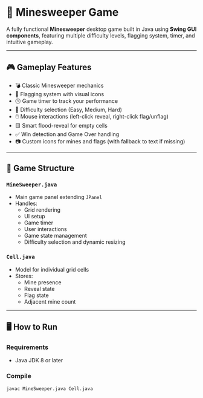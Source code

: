 # 🧨 Minesweeper Game

A fully functional **Minesweeper** desktop game built in Java using **Swing GUI components**, featuring multiple difficulty levels, flagging system, timer, and intuitive gameplay.

---

## 🎮 Gameplay Features

- 💣 Classic Minesweeper mechanics
- 🚩 Flagging system with visual icons
- 🕒 Game timer to track your performance
- 🎯 Difficulty selection (Easy, Medium, Hard)
- 🖱️ Mouse interactions (left-click reveal, right-click flag/unflag)
- 🟨 Smart flood-reveal for empty cells
- ✅ Win detection and Game Over handling
- 📷 Custom icons for mines and flags (with fallback to text if missing)

---

## 🧱 Game Structure

### `MineSweeper.java`

- Main game panel extending `JPanel`
- Handles:
  - Grid rendering
  - UI setup
  - Game timer
  - User interactions
  - Game state management
  - Difficulty selection and dynamic resizing

### `Cell.java`

- Model for individual grid cells
- Stores:
  - Mine presence
  - Reveal state
  - Flag state
  - Adjacent mine count

---

## 🖥️ How to Run

### Requirements

- Java JDK 8 or later

### Compile

```bash
javac MineSweeper.java Cell.java
